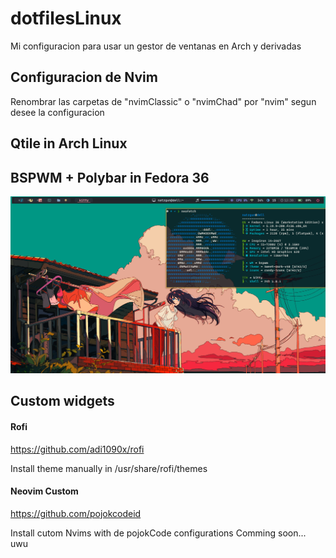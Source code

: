# dotfilesLinux

Mi configuracion para usar un gestor de ventanas en Arch y derivadas

## Configuracion de Nvim

Renombrar las carpetas de "nvimClassic" o "nvimChad" por "nvim" segun desee la configuracion

## Qtile in Arch Linux

## BSPWM + Polybar in Fedora 36

![Fedora](./wallpapers/Fedora.png)

## Custom widgets

#### Rofi

<https://github.com/adi1090x/rofi>

Install theme manually in /usr/share/rofi/themes

#### Neovim Custom

<https://github.com/pojokcodeid>

Install cutom Nvims with de pojokCode configurations
Comming soon... uwu
